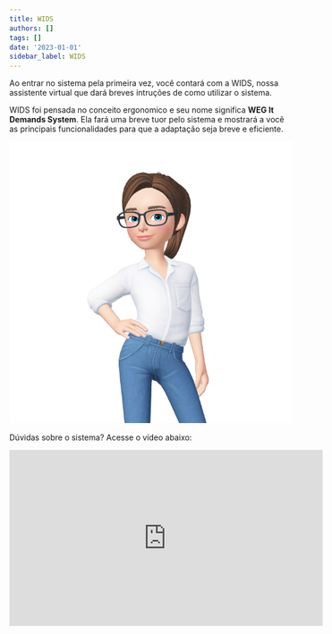 ```yaml
---
title: WIDS
authors: []
tags: []
date: '2023-01-01'
sidebar_label: WIDS
---
```


Ao entrar no sistema pela primeira vez, você contará com a WIDS, nossa assistente virtual que dará breves intruções de como utilizar o sistema.

WIDS foi pensada no conceito ergonomico e seu nome significa **WEG It Demands System**. Ela fará uma breve tuor pelo sistema e mostrará a você as principais funcionalidades para que a adaptação seja breve e eficiente. 

![Docusaurus Plushie](./assets/wids.png)

Dúvidas sobre o sistema? Acesse o vídeo abaixo:

<iframe width="560" height="315" src="https://www.youtube.com/embed/06DF5A_n5-c" title="YouTube video player" frameborder="0" allow="accelerometer; autoplay; clipboard-write; encrypted-media; gyroscope; picture-in-picture" allowfullscreen></iframe>
